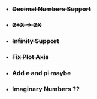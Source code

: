 - ### ~~Decimal Numbers Support~~
- ### ~~2*X -> 2X~~
- ### ~~Infinity Support~~
- ### ~~Fix Plot Axis~~
- ### ~~Add e and pi maybe~~
- ### Imaginary Numbers ??